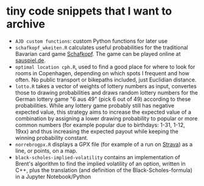 # tiny code snippets that I want to archive
+ `AJD custom functions`: custom Python functions for later use
+ `schafkopf_wkeiten.R` calculates useful probabilities for the traditional Bavarian card game [Schafkopf](https://en.wikipedia.org/wiki/Schafkopf). The game can be played online at [sauspiel.de](https://www.sauspiel.de).
+ `optimal location cph.R`, used to find a good place for where to look for rooms in Copenhagen, depending on which spots I frequent and how often. No public transport or bikepaths included, just Euclidian distance.
+ `lotto.R` takes a vector of weights of lottery numbers as input, convertes those to drawing probabilities and draws random lottery numbers for the German lottery game "6 aus 49" (pick 6 out of 49) according to these probabilities. While any lottery game probably still has negative expected value, this strategy aims to increase the expected value of a combination by assigning a lower drawing probability to popular or more common numbers (for example popular due to birthdays: 1-31, 1-12, 19xx) and thus increasing the expected payout while keeping the winning probability constant.
+ `norrebrogpx.R` displays a GPX file (for example of a run on [Strava](http://strava.com/athletes/howtodowtle)) as a line, or points, on a map.
+ `black-scholes-implied-volatility` contains an implementation of Brent's algorithm to find the implied volatility of an option, written in C++, plus the translation (and definition of the Black-Scholes-formula) in a Jupyter Notebook/Python
